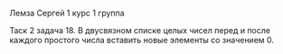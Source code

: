 Лемза Сергей 1 курс 1 группа

Таск 2 задача 18. В двусвязном списке целых чисел перед и после каждого простого числа вставить новые элементы со значением 0.
